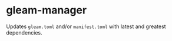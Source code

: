 # gleam-manager

Updates `gleam.toml` and/or `manifest.toml` with latest and greatest dependencies.
